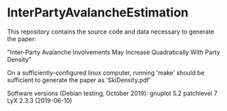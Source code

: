 # InterPartyAvalancheEstimation

This repository contains the source code and data necessary to generate the paper:

"Inter-Party Avalanche Involvements May Increase Quadratically With Party Density"

On a sufficiently-configured linux computer, running 'make' should be sufficient to generate the paper as 'SkiDensity.pdf'

Software versions (Debian testing, October 2019):
gnuplot 5.2 patchlevel 7
LyX 2.3.3 (2019-06-10)
